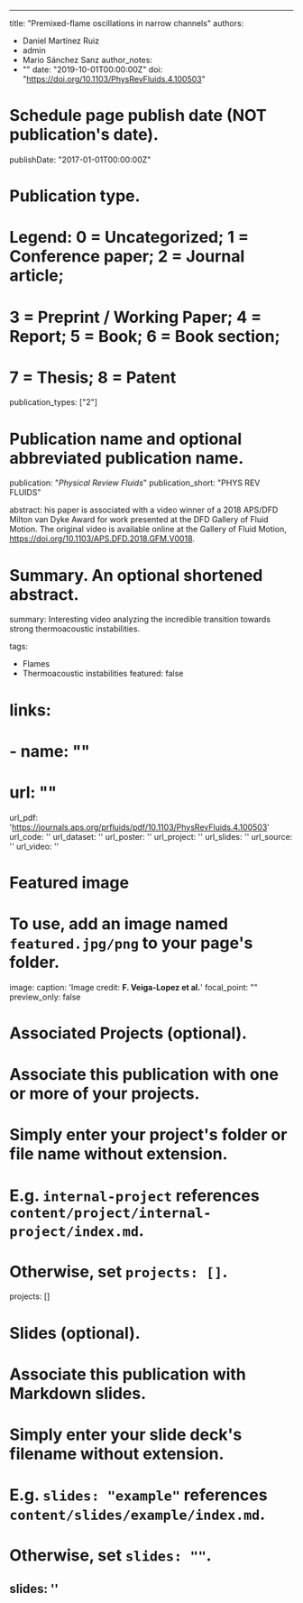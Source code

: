 
---
title: "Premixed-flame oscillations in narrow channels"
authors:
- Daniel Martínez Ruiz
- admin
- Mario Sánchez Sanz
author_notes:
- ""
date: "2019-10-01T00:00:00Z"
doi: "https://doi.org/10.1103/PhysRevFluids.4.100503"

# Schedule page publish date (NOT publication's date).
publishDate: "2017-01-01T00:00:00Z"

# Publication type.
# Legend: 0 = Uncategorized; 1 = Conference paper; 2 = Journal article;
# 3 = Preprint / Working Paper; 4 = Report; 5 = Book; 6 = Book section;
# 7 = Thesis; 8 = Patent
publication_types: ["2"]

# Publication name and optional abbreviated publication name.
publication: "*Physical Review Fluids*"
publication_short: "PHYS REV FLUIDS"

abstract: his paper is associated with a video winner of a 2018 APS/DFD Milton van Dyke Award for work presented at the DFD Gallery of Fluid Motion. The original video is available online at the Gallery of Fluid Motion, https://doi.org/10.1103/APS.DFD.2018.GFM.V0018.

# Summary. An optional shortened abstract.
summary: Interesting video analyzing the incredible transition towards strong thermoacoustic instabilities.

tags:
- Flames
- Thermoacoustic instabilities
featured: false

# links:
# - name: ""
#   url: ""
url_pdf: 'https://journals.aps.org/prfluids/pdf/10.1103/PhysRevFluids.4.100503'
url_code: ''
url_dataset: ''
url_poster: ''
url_project: ''
url_slides: ''
url_source: ''
url_video: ''

# Featured image
# To use, add an image named `featured.jpg/png` to your page's folder. 
image:
  caption: 'Image credit: **F. Veiga-Lopez et al.**'
  focal_point: ""
  preview_only: false

# Associated Projects (optional).
#   Associate this publication with one or more of your projects.
#   Simply enter your project's folder or file name without extension.
#   E.g. `internal-project` references `content/project/internal-project/index.md`.
#   Otherwise, set `projects: []`.
projects: []

# Slides (optional).
#   Associate this publication with Markdown slides.
#   Simply enter your slide deck's filename without extension.
#   E.g. `slides: "example"` references `content/slides/example/index.md`.
#   Otherwise, set `slides: ""`.
slides: ''
---
